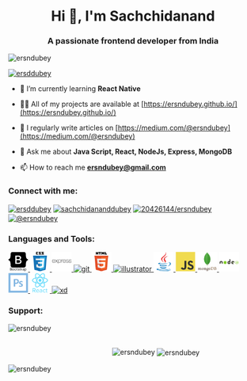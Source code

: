 
<h1 align="center">Hi 👋, I'm Sachchidanand</h1>
<h3 align="center">A passionate frontend developer from India</h3>


<p align="left"> <img src="https://komarev.com/ghpvc/?username=ersndubey&label=Profile%20views&color=0e75b6&style=flat" alt="ersndubey" /> </p>

<p align="left"> <a href="https://twitter.com/ersddubey" target="blank"><img src="https://img.shields.io/twitter/follow/ersddubey?logo=twitter&style=for-the-badge" alt="ersddubey" /></a> </p>

- 🌱 I’m currently learning **React Native**

- 👨‍💻 All of my projects are available at [https://ersndubey.github.io/](https://ersndubey.github.io/)

- 📝 I regularly write articles on [https://medium.com/@ersndubey](https://medium.com/@ersndubey)

- 💬 Ask me about **Java Script, React, NodeJs, Express, MongoDB**

- 📫 How to reach me **ersndubey@gmail.com**

<h3 align="left">Connect with me:</h3>
<p align="left">
<a href="https://twitter.com/ersddubey" target="blank"><img align="center" src="https://raw.githubusercontent.com/rahuldkjain/github-profile-readme-generator/master/src/images/icons/Social/twitter.svg" alt="ersddubey" height="30" width="40" /></a>
<a href="https://linkedin.com/in/sachchidananddubey" target="blank"><img align="center" src="https://raw.githubusercontent.com/rahuldkjain/github-profile-readme-generator/master/src/images/icons/Social/linked-in-alt.svg" alt="sachchidananddubey" height="30" width="40" /></a>
<a href="https://stackoverflow.com/users/20426144/ersndubey" target="blank"><img align="center" src="https://raw.githubusercontent.com/rahuldkjain/github-profile-readme-generator/master/src/images/icons/Social/stack-overflow.svg" alt="20426144/ersndubey" height="30" width="40" /></a>
<a href="https://medium.com/@ersndubey" target="blank"><img align="center" src="https://raw.githubusercontent.com/rahuldkjain/github-profile-readme-generator/master/src/images/icons/Social/medium.svg" alt="@ersndubey" height="30" width="40" /></a>
</p>

<h3 align="left">Languages and Tools:</h3>
<p align="left"> <a href="https://getbootstrap.com" target="_blank" rel="noreferrer"> <img src="https://raw.githubusercontent.com/devicons/devicon/master/icons/bootstrap/bootstrap-plain-wordmark.svg" alt="bootstrap" width="40" height="40"/> </a> <a href="https://www.w3schools.com/css/" target="_blank" rel="noreferrer"> <img src="https://raw.githubusercontent.com/devicons/devicon/master/icons/css3/css3-original-wordmark.svg" alt="css3" width="40" height="40"/> </a> <a href="https://expressjs.com" target="_blank" rel="noreferrer"> <img src="https://raw.githubusercontent.com/devicons/devicon/master/icons/express/express-original-wordmark.svg" alt="express" width="40" height="40"/> </a> <a href="https://git-scm.com/" target="_blank" rel="noreferrer"> <img src="https://www.vectorlogo.zone/logos/git-scm/git-scm-icon.svg" alt="git" width="40" height="40"/> </a> <a href="https://www.w3.org/html/" target="_blank" rel="noreferrer"> <img src="https://raw.githubusercontent.com/devicons/devicon/master/icons/html5/html5-original-wordmark.svg" alt="html5" width="40" height="40"/> </a> <a href="https://www.adobe.com/in/products/illustrator.html" target="_blank" rel="noreferrer"> <img src="https://www.vectorlogo.zone/logos/adobe_illustrator/adobe_illustrator-icon.svg" alt="illustrator" width="40" height="40"/> </a> <a href="https://www.java.com" target="_blank" rel="noreferrer"> <img src="https://raw.githubusercontent.com/devicons/devicon/master/icons/java/java-original.svg" alt="java" width="40" height="40"/> </a> <a href="https://developer.mozilla.org/en-US/docs/Web/JavaScript" target="_blank" rel="noreferrer"> <img src="https://raw.githubusercontent.com/devicons/devicon/master/icons/javascript/javascript-original.svg" alt="javascript" width="40" height="40"/> </a> <a href="https://www.mongodb.com/" target="_blank" rel="noreferrer"> <img src="https://raw.githubusercontent.com/devicons/devicon/master/icons/mongodb/mongodb-original-wordmark.svg" alt="mongodb" width="40" height="40"/> </a> <a href="https://nodejs.org" target="_blank" rel="noreferrer"> <img src="https://raw.githubusercontent.com/devicons/devicon/master/icons/nodejs/nodejs-original-wordmark.svg" alt="nodejs" width="40" height="40"/> </a> <a href="https://www.photoshop.com/en" target="_blank" rel="noreferrer"> <img src="https://raw.githubusercontent.com/devicons/devicon/master/icons/photoshop/photoshop-line.svg" alt="photoshop" width="40" height="40"/> </a> <a href="https://reactjs.org/" target="_blank" rel="noreferrer"> <img src="https://raw.githubusercontent.com/devicons/devicon/master/icons/react/react-original-wordmark.svg" alt="react" width="40" height="40"/> </a> <a href="https://www.adobe.com/products/xd.html" target="_blank" rel="noreferrer"> <img src="https://cdn.worldvectorlogo.com/logos/adobe-xd.svg" alt="xd" width="40" height="40"/> </a> </p>

<h3 align="left">Support:</h3>
<p><a href="https://www.buymeacoffee.com/ersndubey"> <img align="left" src="https://cdn.buymeacoffee.com/buttons/v2/default-yellow.png" height="50" width="210" alt="ersndubey" /></a></p><br><br>

<p><img align="left" src="https://github-readme-stats.vercel.app/api/top-langs?username=ersndubey&show_icons=true&locale=en&layout=compact" alt="ersndubey" /></p>

<p>&nbsp;<img align="center" src="https://github-readme-stats.vercel.app/api?username=ersndubey&show_icons=true&locale=en" alt="ersndubey" /></p>

<p><img align="center" src="https://github-readme-streak-stats.herokuapp.com/?user=ersndubey&" alt="ersndubey" /></p>
